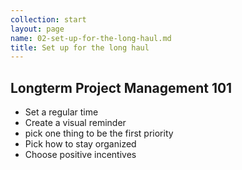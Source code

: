 ```yaml
---
collection: start
layout: page
name: 02-set-up-for-the-long-haul.md
title: Set up for the long haul
---
```


## Longterm Project Management 101

* Set a regular time
* Create a visual reminder
* pick one thing to be the first priority
* Pick how to stay organized
* Choose positive incentives
